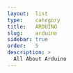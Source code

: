 ```yaml
---
layout:  list
type:    category
title:   ARDUINO
slug:    arduino
sidebar: true
order:   5
description: >
  All About Arduino
---
```

